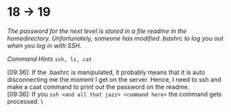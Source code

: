 # 18 -> 19

*The password for the next level is stored in a file readme in the homedirectory. Unfortunately, someone has modified .bashrc to log you out when you log in with SSH.*

*Command Hints*
`ssh, ls, cat`

[09:36]: If the .bashrc is manipulated, it probably means that it is auto disconnecting me the moment I get on the server. Hence, I need to ssh and make a caat command to print out the password on the readme. \
[09:36]: If you `ssh <and all that jazz> <command here>` the command gets processed. \
